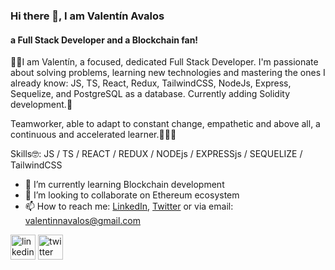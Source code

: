 ### Hi there 👋, I am Valentín Avalos
#### a Full Stack Developer and a Blockchain fan!

🙋‍♂️I am Valentín, a focused, dedicated Full Stack Developer. I'm passionate about solving problems, learning new technologies and mastering the ones I already know: JS, TS, React, Redux, TailwindCSS, NodeJs, Express, Sequelize, and PostgreSQL as a database. Currently adding Solidity development.🚀

Teamworker, able to adapt to constant change, empathetic and above all, a continuous and accelerated learner.👨‍💻💪

Skills🤓: JS / TS / REACT / REDUX / NODEjs / EXPRESSjs / SEQUELIZE / TailwindCSS

- 🌱 I’m currently learning Blockchain development 
- 👯 I’m looking to collaborate on Ethereum ecosystem 
- 📫 How to reach me: [LinkedIn](https://www.linkedin.com/in/valentinnavalos/), [Twitter](https://twitter.com/valennavalos) or via email: valentinnavalos@gmail.com 


[<img src='https://cdn.jsdelivr.net/npm/simple-icons@3.0.1/icons/linkedin.svg' alt='linkedin' height='40'>](https://www.linkedin.com/in/valentinnavalos/)  [<img src='https://cdn.jsdelivr.net/npm/simple-icons@3.0.1/icons/twitter.svg' alt='twitter' height='40'>](https://twitter.com/valennavalos)  

